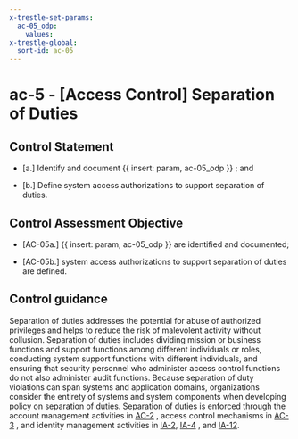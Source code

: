```yaml
---
x-trestle-set-params:
  ac-05_odp:
    values:
x-trestle-global:
  sort-id: ac-05
---
```


# ac-5 - \[Access Control\] Separation of Duties

## Control Statement

- \[a.\] Identify and document {{ insert: param, ac-05_odp }} ; and

- \[b.\] Define system access authorizations to support separation of duties.

## Control Assessment Objective

- \[AC-05a.\] {{ insert: param, ac-05_odp }} are identified and documented;

- \[AC-05b.\] system access authorizations to support separation of duties are defined.

## Control guidance

Separation of duties addresses the potential for abuse of authorized privileges and helps to reduce the risk of malevolent activity without collusion. Separation of duties includes dividing mission or business functions and support functions among different individuals or roles, conducting system support functions with different individuals, and ensuring that security personnel who administer access control functions do not also administer audit functions. Because separation of duty violations can span systems and application domains, organizations consider the entirety of systems and system components when developing policy on separation of duties. Separation of duties is enforced through the account management activities in [AC-2](#ac-2) , access control mechanisms in [AC-3](#ac-3) , and identity management activities in [IA-2](#ia-2), [IA-4](#ia-4) , and [IA-12](#ia-12).
